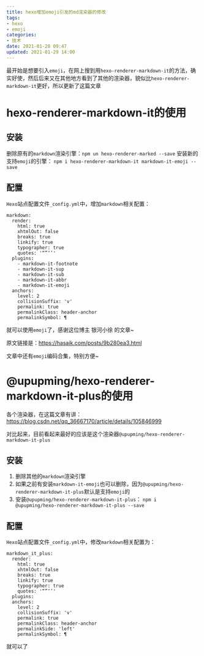 ```yaml
---
title: hexo增加emoji引发的md渲染器的修改
tags:
- hexo
- emoji
categories:
- 技术
date: 2021-01-28 09:47
updated: 2021-01-29 14:00
---
```


最开始是想要引入`emoji`，在网上搜到用`hexo-renderer-markdown-it`的方法，确实好使，然后后来又在其他地方看到了其他的渲染器，貌似比`hexo-renderer-markdown-it`更好，所以更新了这篇文章

# hexo-renderer-markdown-it的使用

## 安装

删除原有的`markdown`渲染引擎：`npm un hexo-renderer-marked --save`
安装新的支持`emoji`的引擎： `npm i hexo-renderer-markdown-it markdown-it-emoji --save	`

## 配置

`Hexo`站点配置文件`_config.yml`中，增加`markdown`相关配置：

```
markdown:
  render:
    html: true
    xhtmlOut: false
    breaks: true
    linkify: true
    typographer: true
    quotes: '“”‘’'
  plugins:
    - markdown-it-footnote
    - markdown-it-sup
    - markdown-it-sub
    - markdown-it-abbr
    - markdown-it-emoji
  anchors:
    level: 2
    collisionSuffix: 'v'
    permalink: true
    permalinkClass: header-anchor
    permalinkSymbol: ¶
```

就可以使用`emoji`了，感谢这位博主 银河小徐 的文章~ 

原文链接是：https://hasaik.com/posts/9b280ea3.html

文章中还有`emoji`编码合集，特别方便~

# @upupming/hexo-renderer-markdown-it-plus的使用

各个渲染器，在这篇文章有讲：https://blog.csdn.net/qq_36667170/article/details/105846999

对比起来，目前看起来最好的应该是这个渲染器`@upupming/hexo-renderer-markdown-it-plus`

## 安装

1. 删除其他的`markdown`渲染引擎
2. 如果之前有安装`markdown-it-emoji`也可以删除，因为`@upupming/hexo-renderer-markdown-it-plus`默认是支持`emoji`的
3. 安装`@upupming/hexo-renderer-markdown-it-plus`： `npm i @upupming/hexo-renderer-markdown-it-plus --save `

## 配置

`Hexo`站点配置文件`_config.yml`中，修改`markdown`相关配置为：

```
markdown_it_plus:
  render:
    html: true            
    xhtmlOut: false
    breaks: true
    linkify: true
    typographer: true
    quotes: '“”‘’'
  plugins:
  anchors:  
    level: 2
    collisionSuffix: 'v'
    permalink: true
    permalinkClass: header-anchor
    permalinkSide: 'left'
    permalinkSymbol: ¶
```

就可以了